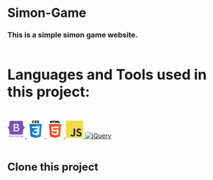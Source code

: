 # Simon-Game
<h3 align="left">This is a simple simon game website.</h3>


<p align="left">
</p>

<h3 align="left"style="display:inline-block; font-size:2rem;">Languages and Tools used in this project:</h3>
<p align="left"> <a href="https://getbootstrap.com" target="_blank" rel="noreferrer"> <img src="https://raw.githubusercontent.com/devicons/devicon/master/icons/bootstrap/bootstrap-plain-wordmark.svg" alt="bootstrap" width="40" height="40"/> </a> <a href="https://www.w3schools.com/css/" target="_blank" rel="noreferrer"> <img src="https://raw.githubusercontent.com/devicons/devicon/master/icons/css3/css3-original-wordmark.svg" alt="css3" width="40" height="40"/> </a> <a href="https://www.w3.org/html/" target="_blank" rel="noreferrer"> <img src="https://raw.githubusercontent.com/devicons/devicon/master/icons/html5/html5-original-wordmark.svg" alt="html5" width="40" height="40"/> </a> <a href="https://developer.mozilla.org/en-US/docs/Web/JavaScript" target="_blank" rel="noreferrer"> <img src="https://raw.githubusercontent.com/devicons/devicon/master/icons/javascript/javascript-original.svg" alt="javascript" width="40" height="40"/> </a>
<a href="https://jquery.com/" target="_blank" rel="noreferrer"><img src="https://www.google.com/url?sa=i&url=https%3A%2F%2Fgithub.com%2Fjquery&psig=AOvVaw17TUOPjmSNRdDfnkRgWhcx&ust=1652983702594000&source=images&cd=vfe&ved=0CAwQjRxqFwoTCLDs76TS6fcCFQAAAAAdAAAAABAI" alt="jQuery" width="40" height="40"/></a></p>
<a herf="https://github.com/AnshuSarkarANX/Simon-Game.git"><h3 align="left" style="display:inline-block; font-size:1.5rem;">Clone this project</h3></a>

